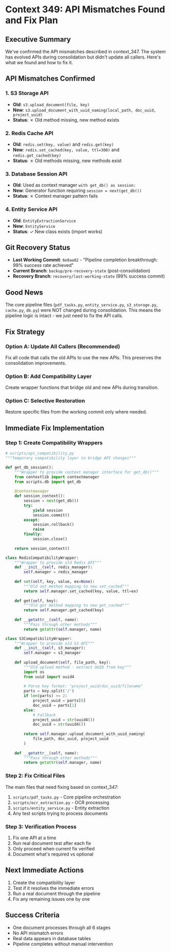 # Context 349: API Mismatches Found and Fix Plan

## Executive Summary

We've confirmed the API mismatches described in context_347. The system has evolved APIs during consolidation but didn't update all callers. Here's what we found and how to fix it.

## API Mismatches Confirmed

### 1. S3 Storage API
- **Old**: `s3.upload_document(file, key)`
- **New**: `s3.upload_document_with_uuid_naming(local_path, doc_uuid, project_uuid)`
- **Status**: ✗ Old method missing, new method exists

### 2. Redis Cache API
- **Old**: `redis.set(key, value)` and `redis.get(key)`
- **New**: `redis.set_cached(key, value, ttl=300)` and `redis.get_cached(key)`
- **Status**: ✗ Old methods missing, new methods exist

### 3. Database Session API
- **Old**: Used as context manager `with get_db() as session:`
- **New**: Generator function requiring `session = next(get_db())`
- **Status**: ✗ Context manager pattern fails

### 4. Entity Service API
- **Old**: `EntityExtractionService`
- **New**: `EntityService`
- **Status**: ✓ New class exists (import works)

## Git Recovery Status

- **Last Working Commit**: `6e8aa82` - "Pipeline completion breakthrough: 99% success rate achieved"
- **Current Branch**: `backup/pre-recovery-state` (post-consolidation)
- **Recovery Branch**: `recovery/last-working-state` (99% success commit)

## Good News

The core pipeline files (`pdf_tasks.py`, `entity_service.py`, `s3_storage.py`, `cache.py`, `db.py`) were NOT changed during consolidation. This means the pipeline logic is intact - we just need to fix the API calls.

## Fix Strategy

### Option A: Update All Callers (Recommended)
Fix all code that calls the old APIs to use the new APIs. This preserves the consolidation improvements.

### Option B: Add Compatibility Layer
Create wrapper functions that bridge old and new APIs during transition.

### Option C: Selective Restoration
Restore specific files from the working commit only where needed.

## Immediate Fix Implementation

### Step 1: Create Compatibility Wrappers

```python
# scripts/api_compatibility.py
"""Temporary compatibility layer to bridge API changes"""

def get_db_session():
    """Wrapper to provide context manager interface for get_db()"""
    from contextlib import contextmanager
    from scripts.db import get_db
    
    @contextmanager
    def session_context():
        session = next(get_db())
        try:
            yield session
            session.commit()
        except:
            session.rollback()
            raise
        finally:
            session.close()
    
    return session_context()

class RedisCompatibilityWrapper:
    """Wrapper to provide old Redis API"""
    def __init__(self, redis_manager):
        self.manager = redis_manager
    
    def set(self, key, value, ex=None):
        """Old set method mapping to new set_cached"""
        return self.manager.set_cached(key, value, ttl=ex)
    
    def get(self, key):
        """Old get method mapping to new get_cached"""
        return self.manager.get_cached(key)
    
    def __getattr__(self, name):
        """Pass through other methods"""
        return getattr(self.manager, name)

class S3CompatibilityWrapper:
    """Wrapper to provide old S3 API"""
    def __init__(self, s3_manager):
        self.manager = s3_manager
    
    def upload_document(self, file_path, key):
        """Old upload method - extract UUID from key"""
        import os
        from uuid import uuid4
        
        # Parse key format: "project_uuid/doc_uuid/filename"
        parts = key.split('/')
        if len(parts) >= 2:
            project_uuid = parts[0]
            doc_uuid = parts[1]
        else:
            # Fallback
            project_uuid = str(uuid4())
            doc_uuid = str(uuid4())
        
        return self.manager.upload_document_with_uuid_naming(
            file_path, doc_uuid, project_uuid
        )
    
    def __getattr__(self, name):
        """Pass through other methods"""
        return getattr(self.manager, name)
```

### Step 2: Fix Critical Files

The main files that need fixing based on context_347:
1. `scripts/pdf_tasks.py` - Core pipeline orchestration
2. `scripts/ocr_extraction.py` - OCR processing
3. `scripts/entity_service.py` - Entity extraction
4. Any test scripts trying to process documents

### Step 3: Verification Process

1. Fix one API at a time
2. Run real document test after each fix
3. Only proceed when current fix verified
4. Document what's required vs optional

## Next Immediate Actions

1. Create the compatibility layer
2. Test if it resolves the immediate errors
3. Run a real document through the pipeline
4. Fix any remaining issues one by one

## Success Criteria

- One document processes through all 6 stages
- No API mismatch errors
- Real data appears in database tables
- Pipeline completes without manual intervention